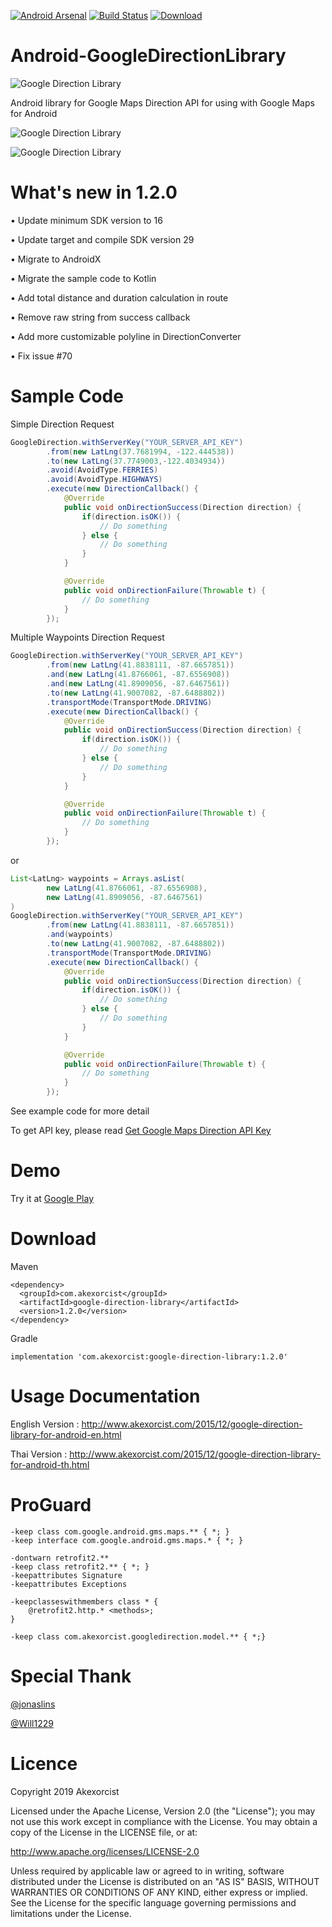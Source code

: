 [![Android Arsenal](https://img.shields.io/badge/Android%20Arsenal-Android--GoogleDirectionAndPlaceLibrary-brightgreen.svg?style=flat)](http://android-arsenal.com/details/1/1374) [![Build Status](https://travis-ci.org/akexorcist/Android-GoogleDirectionLibrary.svg?branch=master)](https://travis-ci.org/akexorcist/Android-GoogleDirectionLibrary) [ ![Download](https://api.bintray.com/packages/akexorcist/maven/google-direction-library/images/download.svg) ](https://bintray.com/akexorcist/maven/google-direction-library/_latestVersion)

# Android-GoogleDirectionLibrary
![Google Direction Library](https://raw.githubusercontent.com/akexorcist/Android-GoogleDirectionLibrary/master/image/google-direction-library_header.jpg)

Android library for Google Maps Direction API for using with Google Maps for Android

![Google Direction Library](https://raw.githubusercontent.com/akexorcist/Android-GoogleDirectionLibrary/master/image/google-direction-library_01.jpg)

![Google Direction Library](https://raw.githubusercontent.com/akexorcist/Android-GoogleDirectionLibrary/master/image/google-direction-library_02.jpg)

What's new in 1.2.0
===============================
• Update minimum SDK version to 16

• Update target and compile SDK version 29

• Migrate to AndroidX

• Migrate the sample code to Kotlin

• Add total distance and duration calculation in route

• Remove raw string from success callback

• Add more customizable polyline in DirectionConverter

• Fix issue #70


Sample Code
===============================

Simple Direction Request
```java
GoogleDirection.withServerKey("YOUR_SERVER_API_KEY")
        .from(new LatLng(37.7681994, -122.444538))
        .to(new LatLng(37.7749003,-122.4034934))
        .avoid(AvoidType.FERRIES)
        .avoid(AvoidType.HIGHWAYS)
        .execute(new DirectionCallback() {
            @Override
            public void onDirectionSuccess(Direction direction) {
                if(direction.isOK()) {
                    // Do something
                } else {
                    // Do something
                }
            }

            @Override
            public void onDirectionFailure(Throwable t) {
                // Do something
            }
        });
```


Multiple Waypoints Direction Request
```java
GoogleDirection.withServerKey("YOUR_SERVER_API_KEY")
        .from(new LatLng(41.8838111, -87.6657851))
        .and(new LatLng(41.8766061, -87.6556908))
        .and(new LatLng(41.8909056, -87.6467561))
        .to(new LatLng(41.9007082, -87.6488802))
        .transportMode(TransportMode.DRIVING)
        .execute(new DirectionCallback() {
            @Override
            public void onDirectionSuccess(Direction direction) {
                if(direction.isOK()) {
                    // Do something
                } else {
                    // Do something
                }
            }

            @Override
            public void onDirectionFailure(Throwable t) {
                // Do something
            }
        });
```

or 

```java
List<LatLng> waypoints = Arrays.asList(
        new LatLng(41.8766061, -87.6556908), 
        new LatLng(41.8909056, -87.6467561)
)
GoogleDirection.withServerKey("YOUR_SERVER_API_KEY")
        .from(new LatLng(41.8838111, -87.6657851))
        .and(waypoints)
        .to(new LatLng(41.9007082, -87.6488802))
        .transportMode(TransportMode.DRIVING)
        .execute(new DirectionCallback() {
            @Override
            public void onDirectionSuccess(Direction direction) {
                if(direction.isOK()) {
                    // Do something
                } else {
                    // Do something
                }
            }

            @Override
            public void onDirectionFailure(Throwable t) {
                // Do something
            }
        });
```

See example code for more detail

To get API key, please read [Get Google Maps Direction API Key](https://developers.google.com/maps/documentation/directions/get-api-key)


Demo
===============================

Try it at [Google Play](https://play.google.com/store/apps/details?id=com.akexorcist.googledirection.sample)


Download
===============================

Maven
```
<dependency>
  <groupId>com.akexorcist</groupId>
  <artifactId>google-direction-library</artifactId>
  <version>1.2.0</version>
</dependency>
```

Gradle
```
implementation 'com.akexorcist:google-direction-library:1.2.0'
```

Usage Documentation
===============================
English Version : http://www.akexorcist.com/2015/12/google-direction-library-for-android-en.html

Thai Version : http://www.akexorcist.com/2015/12/google-direction-library-for-android-th.html


ProGuard
===========================
```
-keep class com.google.android.gms.maps.** { *; }
-keep interface com.google.android.gms.maps.* { *; }

-dontwarn retrofit2.**
-keep class retrofit2.** { *; }
-keepattributes Signature
-keepattributes Exceptions

-keepclasseswithmembers class * {
    @retrofit2.http.* <methods>;
}

-keep class com.akexorcist.googledirection.model.** { *;}
```

Special Thank
===========================
[@jonaslins](https://github.com/jonaslins)

[@Will1229](https://github.com/Will1229)

Licence
===========================
Copyright 2019 Akexorcist

Licensed under the Apache License, Version 2.0 (the "License"); you may not use this work except in compliance with the License. You may obtain a copy of the License in the LICENSE file, or at:

http://www.apache.org/licenses/LICENSE-2.0

Unless required by applicable law or agreed to in writing, software distributed under the License is distributed on an "AS IS" BASIS, WITHOUT WARRANTIES OR CONDITIONS OF ANY KIND, either express or implied. See the License for the specific language governing permissions and limitations under the License.

